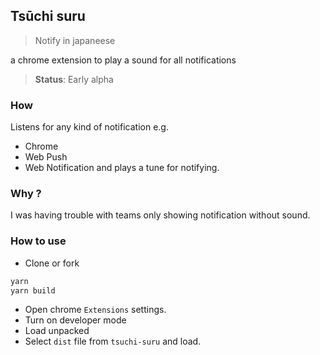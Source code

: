 ## Tsūchi suru

> Notify in japaneese

a chrome extension to play a sound for all notifications

> __Status__: Early alpha

### How
Listens for any kind of notification e.g.
- Chrome
- Web Push
- Web Notification
and plays a tune for notifying.

### Why ?
I was having trouble with teams only showing notification without sound. 

### How to use
- Clone or fork
```bash
yarn
yarn build
```
- Open chrome `Extensions` settings.
- Turn on developer mode
- Load unpacked
- Select `dist` file from `tsuchi-suru` and load.